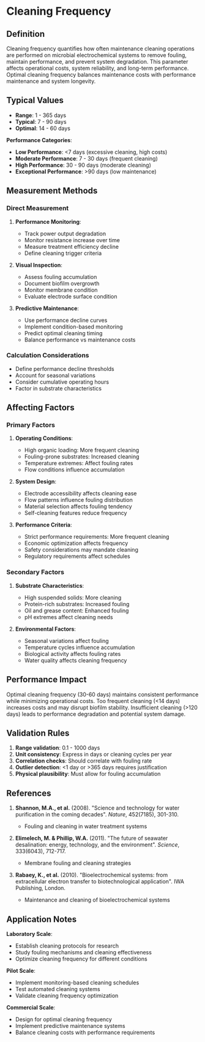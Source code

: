 <!--
Parameter ID: cleaning_frequency
Category: operational
Generated: 2025-01-16T12:11:00.000Z
-->

# Cleaning Frequency

## Definition

Cleaning frequency quantifies how often maintenance cleaning operations are
performed on microbial electrochemical systems to remove fouling, maintain
performance, and prevent system degradation. This parameter affects operational
costs, system reliability, and long-term performance. Optimal cleaning frequency
balances maintenance costs with performance maintenance and system longevity.

## Typical Values

- **Range**: 1 - 365 days
- **Typical**: 7 - 90 days
- **Optimal**: 14 - 60 days

**Performance Categories**:

- **Low Performance**: <7 days (excessive cleaning, high costs)
- **Moderate Performance**: 7 - 30 days (frequent cleaning)
- **High Performance**: 30 - 90 days (moderate cleaning)
- **Exceptional Performance**: >90 days (low maintenance)

## Measurement Methods

### Direct Measurement

1. **Performance Monitoring**:
   - Track power output degradation
   - Monitor resistance increase over time
   - Measure treatment efficiency decline
   - Define cleaning trigger criteria

2. **Visual Inspection**:
   - Assess fouling accumulation
   - Document biofilm overgrowth
   - Monitor membrane condition
   - Evaluate electrode surface condition

3. **Predictive Maintenance**:
   - Use performance decline curves
   - Implement condition-based monitoring
   - Predict optimal cleaning timing
   - Balance performance vs maintenance costs

### Calculation Considerations

- Define performance decline thresholds
- Account for seasonal variations
- Consider cumulative operating hours
- Factor in substrate characteristics

## Affecting Factors

### Primary Factors

1. **Operating Conditions**:
   - High organic loading: More frequent cleaning
   - Fouling-prone substrates: Increased cleaning
   - Temperature extremes: Affect fouling rates
   - Flow conditions influence accumulation

2. **System Design**:
   - Electrode accessibility affects cleaning ease
   - Flow patterns influence fouling distribution
   - Material selection affects fouling tendency
   - Self-cleaning features reduce frequency

3. **Performance Criteria**:
   - Strict performance requirements: More frequent cleaning
   - Economic optimization affects frequency
   - Safety considerations may mandate cleaning
   - Regulatory requirements affect schedules

### Secondary Factors

1. **Substrate Characteristics**:
   - High suspended solids: More cleaning
   - Protein-rich substrates: Increased fouling
   - Oil and grease content: Enhanced fouling
   - pH extremes affect cleaning needs

2. **Environmental Factors**:
   - Seasonal variations affect fouling
   - Temperature cycles influence accumulation
   - Biological activity affects fouling rates
   - Water quality affects cleaning frequency

## Performance Impact

Optimal cleaning frequency (30-60 days) maintains consistent performance while
minimizing operational costs. Too frequent cleaning (<14 days) increases costs
and may disrupt biofilm stability. Insufficient cleaning (>120 days) leads to
performance degradation and potential system damage.

## Validation Rules

1. **Range validation**: 0.1 - 1000 days
2. **Unit consistency**: Express in days or cleaning cycles per year
3. **Correlation checks**: Should correlate with fouling rate
4. **Outlier detection**: <1 day or >365 days requires justification
5. **Physical plausibility**: Must allow for fouling accumulation

## References

1. **Shannon, M.A., et al.** (2008). "Science and technology for water
   purification in the coming decades". _Nature_, 452(7185), 301-310.
   - Fouling and cleaning in water treatment systems

2. **Elimelech, M. & Phillip, W.A.** (2011). "The future of seawater
   desalination: energy, technology, and the environment". _Science_, 333(6043),
   712-717.
   - Membrane fouling and cleaning strategies

3. **Rabaey, K., et al.** (2010). "Bioelectrochemical systems: from
   extracellular electron transfer to biotechnological application". IWA
   Publishing, London.
   - Maintenance and cleaning of bioelectrochemical systems

## Application Notes

**Laboratory Scale**:

- Establish cleaning protocols for research
- Study fouling mechanisms and cleaning effectiveness
- Optimize cleaning frequency for different conditions

**Pilot Scale**:

- Implement monitoring-based cleaning schedules
- Test automated cleaning systems
- Validate cleaning frequency optimization

**Commercial Scale**:

- Design for optimal cleaning frequency
- Implement predictive maintenance systems
- Balance cleaning costs with performance requirements
